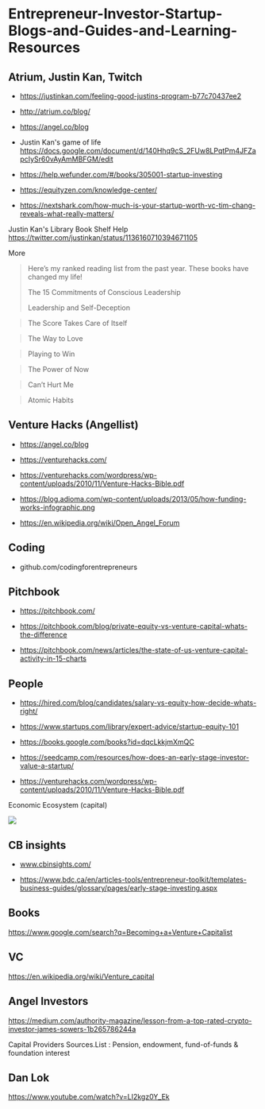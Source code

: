 # Entrepreneur-Investor-Startup-Blogs-and-Guides-and-Learning-Resources

## Atrium, Justin Kan, Twitch
+ https://justinkan.com/feeling-good-justins-program-b77c70437ee2

+ http://atrium.co/blog/

+ https://angel.co/blog

+ Justin Kan's game of life  https://docs.google.com/document/d/140Hhq9cS_2FUw8LPqtPm4JFZapcIySr60vAyAmMBFGM/edit

+ https://help.wefunder.com/#/books/305001-startup-investing

+ https://equityzen.com/knowledge-center/

+ https://nextshark.com/how-much-is-your-startup-worth-vc-tim-chang-reveals-what-really-matters/

Justin Kan's Library Book Shelf Help  https://twitter.com/justinkan/status/1136160710394671105

More
>Here’s my ranked reading list from the past year. These books have changed my life!
>
>The 15 Commitments of Conscious Leadership
>
>Leadership and Self-Deception

>The Score Takes Care of Itself

>The Way to Love

>Playing to Win

>The Power of Now

>Can’t Hurt Me

>Atomic Habits



## Venture Hacks (Angellist) 
+ https://angel.co/blog

+ https://venturehacks.com/

+ https://venturehacks.com/wordpress/wp-content/uploads/2010/11/Venture-Hacks-Bible.pdf

+ https://blog.adioma.com/wp-content/uploads/2013/05/how-funding-works-infographic.png

+ https://en.wikipedia.org/wiki/Open_Angel_Forum

## Coding

+ github.com/codingforentrepreneurs


## Pitchbook
+ https://pitchbook.com/

+ https://pitchbook.com/blog/private-equity-vs-venture-capital-whats-the-difference

+ https://pitchbook.com/news/articles/the-state-of-us-venture-capital-activity-in-15-charts

## People
+ https://hired.com/blog/candidates/salary-vs-equity-how-decide-whats-right/


+ https://www.startups.com/library/expert-advice/startup-equity-101

+ https://books.google.com/books?id=dqcLkkjmXmQC

+ https://seedcamp.com/resources/how-does-an-early-stage-investor-value-a-startup/

+ https://venturehacks.com/wordpress/wp-content/uploads/2010/11/Venture-Hacks-Bible.pdf

Economic Ecosystem (capital)

![](http://reports.weforum.org/impact-investment/wp-content/blogs.dir/27/mp/uploads/pages/images/figure7.jpg)

## CB insights
+  www.cbinsights.com/


+ https://www.bdc.ca/en/articles-tools/entrepreneur-toolkit/templates-business-guides/glossary/pages/early-stage-investing.aspx


## Books

https://www.google.com/search?q=Becoming+a+Venture+Capitalist

## VC

https://en.wikipedia.org/wiki/Venture_capital

## Angel Investors

https://medium.com/authority-magazine/lesson-from-a-top-rated-crypto-investor-james-sowers-1b265786244a

Capital Providers Sources.List : Pension, endowment, fund-of-funds & foundation interest


## Dan Lok
https://www.youtube.com/watch?v=LI2kgz0Y_Ek
